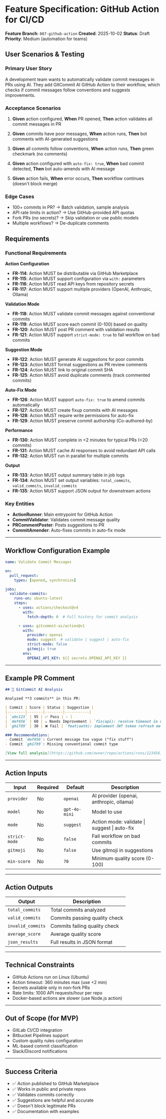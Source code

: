 # Feature Specification: GitHub Action for CI/CD

**Feature Branch**: `007-github-action`
**Created**: 2025-10-02
**Status**: Draft
**Priority**: Medium (automation for teams)

## User Scenarios & Testing

### Primary User Story
A development team wants to automatically validate commit messages in PRs using AI. They add GitCommit AI GitHub Action to their workflow, which checks if commit messages follow conventions and suggests improvements.

### Acceptance Scenarios

1. **Given** action configured, **When** PR opened, **Then** action validates all commit messages in PR

2. **Given** commits have poor messages, **When** action runs, **Then** bot comments with AI-generated suggestions

3. **Given** all commits follow conventions, **When** action runs, **Then** green checkmark (no comments)

4. **Given** action configured with `auto-fix: true`, **When** bad commit detected, **Then** bot auto-amends with AI message

5. **Given** action fails, **When** error occurs, **Then** workflow continues (doesn't block merge)

### Edge Cases
- 100+ commits in PR? → Batch validation, sample analysis
- API rate limits in action? → Use GitHub-provided API quotas
- Fork PRs (no secrets)? → Skip validation or use public models
- Multiple workflows? → De-duplicate comments

## Requirements

### Functional Requirements

**Action Configuration**
- **FR-114**: Action MUST be distributable via GitHub Marketplace
- **FR-115**: Action MUST support configuration via `with:` parameters
- **FR-116**: Action MUST read API keys from repository secrets
- **FR-117**: Action MUST support multiple providers (OpenAI, Anthropic, Ollama)

**Validation Mode**
- **FR-118**: Action MUST validate commit messages against conventional commits
- **FR-119**: Action MUST score each commit (0-100) based on quality
- **FR-120**: Action MUST post PR comment with validation results
- **FR-121**: Action MUST support `strict-mode: true` to fail workflow on bad commits

**Suggestion Mode**
- **FR-122**: Action MUST generate AI suggestions for poor commits
- **FR-123**: Action MUST format suggestions as PR review comments
- **FR-124**: Action MUST link to original commit SHA
- **FR-125**: Action MUST avoid duplicate comments (track commented commits)

**Auto-Fix Mode**
- **FR-126**: Action MUST support `auto-fix: true` to amend commits automatically
- **FR-127**: Action MUST create fixup commits with AI messages
- **FR-128**: Action MUST require write permissions for auto-fix
- **FR-129**: Action MUST preserve commit authorship (Co-authored-by)

**Performance**
- **FR-130**: Action MUST complete in <2 minutes for typical PRs (<20 commits)
- **FR-131**: Action MUST cache AI responses to avoid redundant API calls
- **FR-132**: Action MUST run in parallel for multiple commits

**Output**
- **FR-133**: Action MUST output summary table in job logs
- **FR-134**: Action MUST set output variables: `total_commits`, `valid_commits`, `invalid_commits`
- **FR-135**: Action MUST support JSON output for downstream actions

### Key Entities

- **ActionRunner**: Main entrypoint for GitHub Action
- **CommitValidator**: Validates commit message quality
- **PRCommentPoster**: Posts suggestions to PR
- **CommitAmender**: Auto-fixes commits in auto-fix mode

---

## Workflow Configuration Example

```yaml
name: Validate Commit Messages

on:
  pull_request:
    types: [opened, synchronize]

jobs:
  validate-commits:
    runs-on: ubuntu-latest
    steps:
      - uses: actions/checkout@v4
        with:
          fetch-depth: 0  # Full history for commit analysis

      - uses: gitcommit-ai/action@v1
        with:
          provider: openai
          mode: suggest  # validate | suggest | auto-fix
          strict-mode: false
          gitmoji: true
        env:
          OPENAI_API_KEY: ${{ secrets.OPENAI_API_KEY }}
```

---

## Example PR Comment

```markdown
## 🤖 GitCommit AI Analysis

Analyzed **3 commits** in this PR:

| Commit | Score | Status | Suggestion |
|--------|-------|--------|-----------|
| `abc123` | 95 | ✅ Pass | - |
| `def456` | 60 | ⚠️ Needs Improvement | `fix(api): resolve timeout in user endpoint` |
| `ghi789` | 30 | ❌ Fail | `feat(auth): implement JWT token refresh mechanism` |

### Recommendations:
- Commit `def456`: Current message too vague ("fix stuff")
- Commit `ghi789`: Missing conventional commit type

[View full analysis](https://github.com/owner/repo/actions/runs/123456)
```

---

## Action Inputs

| Input | Required | Default | Description |
|-------|----------|---------|-------------|
| `provider` | No | `openai` | AI provider (openai, anthropic, ollama) |
| `model` | No | `gpt-4o-mini` | Model to use |
| `mode` | No | `suggest` | Action mode: validate \| suggest \| auto-fix |
| `strict-mode` | No | `false` | Fail workflow on bad commits |
| `gitmoji` | No | `false` | Use gitmoji in suggestions |
| `min-score` | No | `70` | Minimum quality score (0-100) |

---

## Action Outputs

| Output | Description |
|--------|-------------|
| `total_commits` | Total commits analyzed |
| `valid_commits` | Commits passing quality check |
| `invalid_commits` | Commits failing quality check |
| `average_score` | Average quality score |
| `json_results` | Full results in JSON format |

---

## Technical Constraints

- GitHub Actions run on Linux (Ubuntu)
- Action timeout: 360 minutes max (use <2 min)
- Secrets available only in non-fork PRs
- Rate limits: 1000 API requests/hour per repo
- Docker-based actions are slower (use Node.js action)

---

## Out of Scope (for MVP)

- GitLab CI/CD integration
- Bitbucket Pipelines support
- Custom quality rules configuration
- ML-based commit classification
- Slack/Discord notifications

---

## Success Criteria

- ✅ Action published to GitHub Marketplace
- ✅ Works in public and private repos
- ✅ Validates commits correctly
- ✅ Suggestions are helpful and accurate
- ✅ Doesn't block legitimate PRs
- ✅ Documentation with examples
